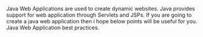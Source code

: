 Java  Web Applications are used to create dynamic websites. Java provides support for web application through  Servlets and JSPs.  If you are going to create a java web application then i hope below points will be useful for you.  Java Web Application best practices.

